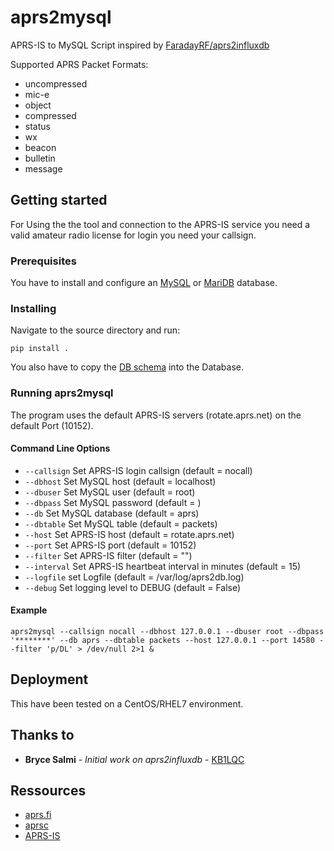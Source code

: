 # aprs2mysql
APRS-IS to MySQL Script inspired by [FaradayRF/aprs2influxdb](https://github.com/FaradayRF/aprs2influxdb)

Supported APRS Packet Formats:
* uncompressed
* mic-e
* object
* compressed
* status
* wx
* beacon
* bulletin
* message

## Getting started
For Using the the tool and connection to the APRS-IS service you need a valid amateur radio license for login you need your callsign.

### Prerequisites
You have to install and configure an [MySQL](https://www.mysql.com/) or [MariDB](https://mariadb.org/) database.

### Installing
Navigate to the source directory and run:

`pip install .`

You also have to copy the [DB schema](https://github.com/japalie/aprs2mysql/blob/master/schema.sql) into the Database.

### Running aprs2mysql
The program uses the default APRS-IS servers (rotate.aprs.net) on the default Port (10152).

#### Command Line Options
* `--callsign` Set APRS-IS login callsign (default = nocall)
* `--dbhost` Set MySQL host (default = localhost)
* `--dbuser` Set MySQL user (default = root)
* `--dbpass` Set MySQL password (default = )
* `--db` Set MySQL database (default = aprs)
* `--dbtable` Set MySQL table (default = packets)
* `--host` Set APRS-IS host (default = rotate.aprs.net)
* `--port` Set APRS-IS port (default = 10152)
* `--filter` Set APRS-IS filter (default = "")
* `--interval` Set APRS-IS heartbeat interval in minutes (default = 15)
* `--logfile` set Logfile (default = /var/log/aprs2db.log)
* `--debug` Set logging level to DEBUG (default = False)

#### Example

`aprs2mysql --callsign nocall --dbhost 127.0.0.1 --dbuser root --dbpass '********' --db aprs --dbtable packets --host 127.0.0.1 --port 14580 --filter 'p/DL' > /dev/null 2>1 &`

## Deployment
This have been tested on a CentOS/RHEL7 environment.

## Thanks to
* **Bryce Salmi** - *Initial work on aprs2influxdb* - [KB1LQC](https://github.com/kb1lqc)

## Ressources
* [aprs.fi](https://aprs.fi)
* [aprsc](https://github.com/hessu/aprsc)
* [APRS-IS](http://www.aprs-is.net/)
